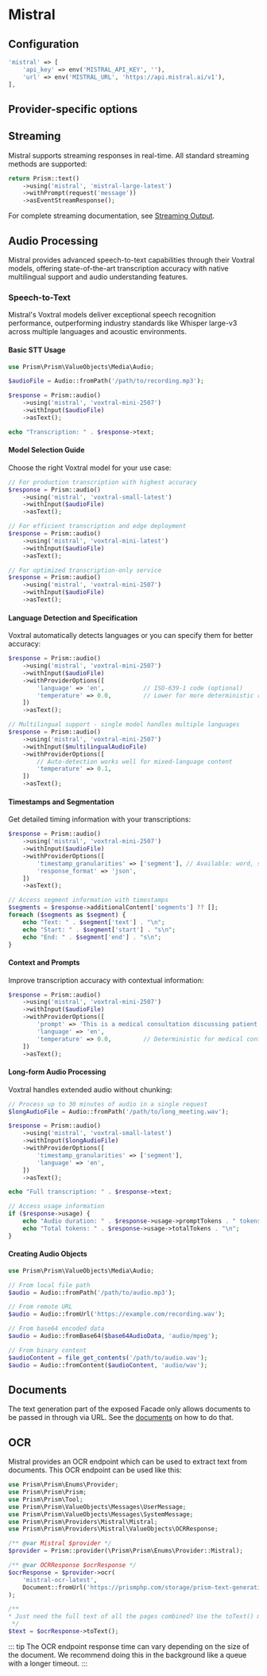 # Mistral
## Configuration

```php
'mistral' => [
    'api_key' => env('MISTRAL_API_KEY', ''),
    'url' => env('MISTRAL_URL', 'https://api.mistral.ai/v1'),
],
```
## Provider-specific options

## Streaming

Mistral supports streaming responses in real-time. All standard streaming methods are supported:

```php
return Prism::text()
    ->using('mistral', 'mistral-large-latest')
    ->withPrompt(request('message'))
    ->asEventStreamResponse();
```

For complete streaming documentation, see [Streaming Output](/core-concepts/streaming-output).

## Audio Processing

Mistral provides advanced speech-to-text capabilities through their Voxtral models, offering state-of-the-art transcription accuracy with native multilingual support and audio understanding features.

### Speech-to-Text

Mistral's Voxtral models deliver exceptional speech recognition performance, outperforming industry standards like Whisper large-v3 across multiple languages and acoustic environments.

#### Basic STT Usage

```php
use Prism\Prism\ValueObjects\Media\Audio;

$audioFile = Audio::fromPath('/path/to/recording.mp3');

$response = Prism::audio()
    ->using('mistral', 'voxtral-mini-2507')
    ->withInput($audioFile)
    ->asText();

echo "Transcription: " . $response->text;
```

#### Model Selection Guide

Choose the right Voxtral model for your use case:

```php
// For production transcription with highest accuracy
$response = Prism::audio()
    ->using('mistral', 'voxtral-small-latest')
    ->withInput($audioFile)
    ->asText();

// For efficient transcription and edge deployment
$response = Prism::audio()
    ->using('mistral', 'voxtral-mini-latest')
    ->withInput($audioFile)
    ->asText();

// For optimized transcription-only service
$response = Prism::audio()
    ->using('mistral', 'voxtral-mini-2507')
    ->withInput($audioFile)
    ->asText();
```

#### Language Detection and Specification

Voxtral automatically detects languages or you can specify them for better accuracy:

```php
$response = Prism::audio()
    ->using('mistral', 'voxtral-mini-2507')
    ->withInput($audioFile)
    ->withProviderOptions([
        'language' => 'en',           // ISO-639-1 code (optional)
        'temperature' => 0.0,         // Lower for more deterministic results
    ])
    ->asText();

// Multilingual support - single model handles multiple languages
$response = Prism::audio()
    ->using('mistral', 'voxtral-mini-2507')
    ->withInput($multilingualAudioFile)
    ->withProviderOptions([
        // Auto-detection works well for mixed-language content
        'temperature' => 0.1,
    ])
    ->asText();
```

#### Timestamps and Segmentation

Get detailed timing information with your transcriptions:

```php
$response = Prism::audio()
    ->using('mistral', 'voxtral-mini-2507')
    ->withInput($audioFile)
    ->withProviderOptions([
        'timestamp_granularities' => ['segment'], // Available: word, segment
        'response_format' => 'json',
    ])
    ->asText();

// Access segment information with timestamps
$segments = $response->additionalContent['segments'] ?? [];
foreach ($segments as $segment) {
    echo "Text: " . $segment['text'] . "\n";
    echo "Start: " . $segment['start'] . "s\n";
    echo "End: " . $segment['end'] . "s\n";
}
```

#### Context and Prompts

Improve transcription accuracy with contextual information:

```php
$response = Prism::audio()
    ->using('mistral', 'voxtral-mini-2507')
    ->withInput($audioFile)
    ->withProviderOptions([
        'prompt' => 'This is a medical consultation discussing patient symptoms and treatment options.',
        'language' => 'en',
        'temperature' => 0.0,         // Deterministic for medical content
    ])
    ->asText();
```

#### Long-form Audio Processing

Voxtral handles extended audio without chunking:

```php
// Process up to 30 minutes of audio in a single request
$longAudioFile = Audio::fromPath('/path/to/long_meeting.wav');

$response = Prism::audio()
    ->using('mistral', 'voxtral-small-latest')
    ->withInput($longAudioFile)
    ->withProviderOptions([
        'timestamp_granularities' => ['segment'],
        'language' => 'en',
    ])
    ->asText();

echo "Full transcription: " . $response->text;

// Access usage information
if ($response->usage) {
    echo "Audio duration: " . $response->usage->promptTokens . " tokens\n";
    echo "Total tokens: " . $response->usage->totalTokens . "\n";
}
```

#### Creating Audio Objects

```php
use Prism\Prism\ValueObjects\Media\Audio;

// From local file path
$audio = Audio::fromPath('/path/to/audio.mp3');

// From remote URL
$audio = Audio::fromUrl('https://example.com/recording.wav');

// From base64 encoded data
$audio = Audio::fromBase64($base64AudioData, 'audio/mpeg');

// From binary content
$audioContent = file_get_contents('/path/to/audio.wav');
$audio = Audio::fromContent($audioContent, 'audio/wav');
```

## Documents
The text generation part of the exposed Facade only allows documents to be passed in through via URL.
See the [documents](./../input-modalities/documents.md) on how to do that.

## OCR
Mistral provides an OCR endpoint which can be used to extract text from documents.
This OCR endpoint can be used like this:

```php
use Prism\Prism\Enums\Provider;
use Prism\Prism\Prism;
use Prism\Prism\Tool;
use Prism\Prism\ValueObjects\Messages\UserMessage;
use Prism\Prism\ValueObjects\Messages\SystemMessage;
use Prism\Prism\Providers\Mistral\Mistral;
use Prism\Prism\Providers\Mistral\ValueObjects\OCRResponse;

/** @var Mistral $provider */
$provider = Prism::provider(\Prism\Prism\Enums\Provider::Mistral);

/** @var OCRResponse $ocrResponse */
$ocrResponse = $provider->ocr(
    'mistral-ocr-latest',
    Document::fromUrl('https://prismphp.com/storage/prism-text-generation.pdf')
);

/**
* Just need the full text of all the pages combined? Use the toText() method.
 */
$text = $ocrResponse->toText();
```
::: tip
The OCR endpoint response time can vary depending on the size of the document. We recommend doing this in the background like a queue with a longer timeout.
:::

